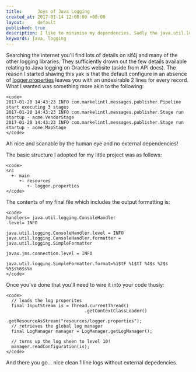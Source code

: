 ```yaml
---
title:      Joys of Java Logging
created_at: 2017-01-14 12:00:00 +00:00
layout:     default
published: true
description: I like to minimise my dependencies. Sadly the java.util.logging library is rather sparse on documentation when it comes to Uberjars. Read on for how I tamed this particular beast (more of a rabbit than a big cat).
keywords: java, logging
---
```


Searching the internet you'll find lots of details on slf4j and many of the other logging libraries. They sufficiently drown out the few details available relating to Java logging on Oracles website (aside from API docs). The reason I started shaving this yak is that the default configure in an absence of [logger.properties](https://docs.oracle.com/cd/E19717-01/819-7753/gcblo/) leaves you with an undesirable 2 lines for every record. What I wanted was something more akin to the following:

    <code>
    2017-01-20 14:43:23 INFO com.markelintl.messages.publisher.Pipeline start executing 3 stages
    2017-01-20 14:43:23 INFO com.markelintl.messages.publisher.Stage run startup - acme.VendorStage
    2017-01-20 14:43:23 INFO com.markelintl.messages.publisher.Stage run startup - acme.MapStage
    </code>

Ah nice and scanable by the human eye and no external dependencies!

The basic structure I adopted for my little project was as follows:

    <code>
    src
      +- main
         +- resources
            +- logger.properties
    </code>

The contents of my final file which includes the output formatting is:

    <code>
    handlers= java.util.logging.ConsoleHandler
    .level= INFO

    java.util.logging.ConsoleHandler.level = INFO
    java.util.logging.ConsoleHandler.formatter = java.util.logging.SimpleFormatter

    javax.jms.connection.level = INFO

    java.util.logging.SimpleFormatter.format=%1$tF %1$tT %4$s %2$s %5$s%6$s%n
    </code>

Once you've done that you'll need to wire it into your code thusly:

    <code>
      // loads the log properites
      final InputStream is = Thread.currentThread()
                                  .getContextClassLoader()
                                  .getResourceAsStream("resources/logger.properties");
      // retrieves the global log manager
      final LogManager manager = LogManager.getLogManager();

      // turns up the log sheen to level 10!
      manager.readConfiguration(is);
    </code>

And there you go... nice clean 1 line logs without external depedencies.
